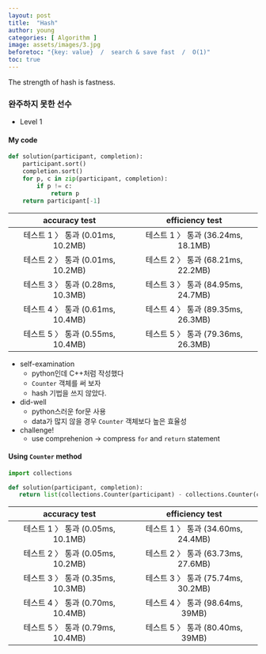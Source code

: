 ```yaml
---
layout: post
title:  "Hash"
author: young
categories: [ Algorithm ]
image: assets/images/3.jpg
beforetoc: "{key: value}  /  search & save fast  /  O(1)"
toc: true
---
```

The strength of hash is fastness.

### 완주하지 못한 선수
* Level 1

#### My code

```python
def solution(participant, completion):
    participant.sort()
    completion.sort()
    for p, c in zip(participant, completion):
        if p != c:
            return p
    return participant[-1]
```

| accuracy test | efficiency test |
|:---:|:---:|
|테스트 1 〉	통과 (0.01ms, 10.2MB)|테스트 1 〉	통과 (36.24ms, 18.1MB)|
|테스트 2 〉	통과 (0.01ms, 10.2MB)|테스트 2 〉	통과 (68.21ms, 22.2MB)|
|테스트 3 〉	통과 (0.28ms, 10.3MB)|테스트 3 〉	통과 (84.95ms, 24.7MB)|
|테스트 4 〉	통과 (0.61ms, 10.4MB)|테스트 4 〉	통과 (89.35ms, 26.3MB)|
|테스트 5 〉	통과 (0.55ms, 10.4MB)|테스트 5 〉	통과 (79.36ms, 26.3MB)|


* self-examination
  - python인데 C++처럼 작성했다
  - `Counter` 객체를 써 보자
  - hash 기법을 쓰지 않았다.
* did-well
  - python스러운 for문 사용
  - data가 많지 않을 경우 `Counter` 객체보다 높은 효율성
* challenge!
  - use comprehenion → compress `for` and `return` statement


#### Using `Counter` method
 
 ```python
import collections

def solution(participant, completion):
    return list(collections.Counter(participant) - collections.Counter(completion))[0]
 ```
 
| accuracy test | efficiency test |
|:---:|:---:|
|테스트 1 〉	통과 (0.05ms, 10.1MB)|테스트 1 〉	통과 (34.60ms, 24.4MB)|
|테스트 2 〉	통과 (0.05ms, 10.2MB)|테스트 2 〉	통과 (63.73ms, 27.6MB)|
|테스트 3 〉	통과 (0.35ms, 10.3MB)|테스트 3 〉	통과 (75.74ms, 30.2MB)|
|테스트 4 〉	통과 (0.70ms, 10.4MB)|테스트 4 〉	통과 (98.64ms, 39MB)|
|테스트 5 〉	통과 (0.79ms, 10.4MB)|테스트 5 〉	통과 (80.40ms, 39MB)|
